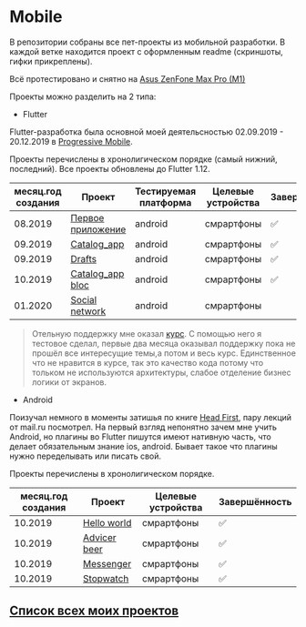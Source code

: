 # Mobile
В репозитории собраны все пет-проекты из мобильной разработки. В каждой ветке находится проект с оформленным readme (скриншоты, гифки прикреплены). 

Всё протестировано и снятно на [Asus ZenFone Max Pro (M1)][MyPhoneRef]

Проекты можно разделить на 2 типа:
- Flutter

Flutter-разработка была основной моей деятельсностью 02.09.2019 - 20.12.2019 в [Progressive Mobile][Pmobi]. 
  
Проекты перечислены в хронолигическом порядке (самый нижний, последний). Все проекты обновлены до Flutter 1.12.

|месяц.год создания| Проект                          | Тестируемая платформа| Целевые устройства |Завершённость     |
|------------------| ------------------------------- | -------------------- | ------------------ |------------------|
|08.2019           | [Первое приложение][FirstApp]   | android              | смрартфоны         |:white_check_mark:|
|09.2019           | [Catalog_app][OldCatalog]       | android              | смрартфоны         |:white_check_mark:|
|09.2019           | [Drafts][Drafts]                | android              | смрартфоны         |:white_check_mark:|
|10.2019           | [Catalog_app bloc][BlocCatalog] | android              | смрартфоны         |:white_check_mark:|
|01.2020           | [Social network][SocialNetwork] | android              | смрартфоны         ||

>   Отельную поддержку мне оказал [курс][UdemyAcademiamind]. С помощью него я тестовое сделал, первые
>    два месяца оказывал поддержку пока не прошёл все интересущие темы,а потом и весь курс. Единственное что
>   не нравится в курсе, так это качество кода потому что тольком не используются архитектуры, слабое отделение бизнес логики от экранов.
 
- Android

 Поизучал немного в моменты затишья по книге [Head First](https://www.ozon.ru/context/detail/id/135330880/), пару лекций от mail.ru посмотрел. На первый взгляд непонятно зачем
 мне учить Android, но плагины во Flutter пишутся имеют нативную часть, что делает обязательным
 знание ios, android. Бывает такое что плагины нужно переделывать или писать свой.  
 
 Проекты перечислены в хронолигическом порядке.
  
|месяц.год создания| Проект                          | Целевые устройства |Завершённость     |
|------------------| ------------------------------- | ------------------ |------------------|
|10.2019           | [Hello world][HelloWorld]       | смрартфоны         |:white_check_mark:|
|10.2019           | [Advicer beer][AdvicerBeer]     | смрартфоны         |:white_check_mark:|
|10.2019           | [Messenger][Messanger]          | смрартфоны         |:white_check_mark:|
|10.2019           | [Stopwatch][Stopwatch]          | смрартфоны         |:white_check_mark:|

                                                                                                                                                                                                     
## [Список всех моих проектов][ListAllMyProject]

 [Pmobi]:<https://pmobi.ru/>
 
[FirstApp]:<https://github.com/iebrosalin/mobile/tree/flutter/first_app_flutter>
[OldCatalog]:<https://github.com/iebrosalin/mobile/tree/flutter/catalog_app/old>
[BlocCatalog]:<https://github.com/iebrosalin/mobile/tree/flutter/catalog_app/bloc>
[BlocCatalog]:<https://github.com/iebrosalin/mobile/tree/flutter/catalog_app/bloc>
[Drafts]:<https://github.com/iebrosalin/mobile/tree/flutter/drafrs_flutter>
[SocialNetwork]:<https://github.com/iebrosalin/mobile/tree/flutter/social_network>
[UdemyAcademiamind]:<https://www.udemy.com/course/learn-flutter-dart-to-build-ios-android-apps/>

[HelloWorld]:<https://github.com/iebrosalin/mobile/tree/android/hello_world>
[AdvicerBeer]:<https://github.com/iebrosalin/mobile/tree/android/advicer_beer>
[Messanger]:<https://github.com/iebrosalin/mobile/tree/android/messanger>
[Stopwatch]:<https://github.com/iebrosalin/mobile/tree/android/stopwatch>

[AndroidIcon]:<https://github.com/iebrosalin/mobile/blob/master/readme/master/icons/android.png>
[MyPhoneRef]:<https://www.asus.com/ru/Phone/ZenFone-Max-Pro-ZB602KL/Tech-Specs/>
[ListAllMyProject]:<https://github.com/iebrosalin/all_public_projects>
